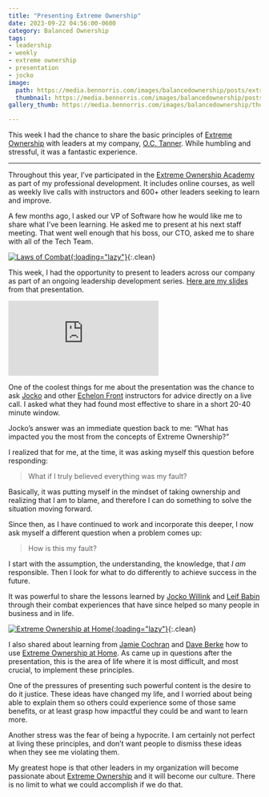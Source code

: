 ```yaml
---
title: "Presenting Extreme Ownership"
date: 2023-09-22 04:56:00-0600
category: Balanced Ownership
tags:
- leadership
- weekly
- extreme ownership
- presentation
- jocko
image: 
  path: https://media.bennorris.com/images/balancedownership/posts/extreme-ownership-course.jpeg
  thumbnail: https://media.bennorris.com/images/balancedownership/posts/thumbnails/extreme-ownership-course.jpeg
gallery_thumb: https://media.bennorris.com/images/balancedownership/thumbs/extreme-ownership-course.jpeg

---
```



This week I had the chance to share the basic principles of [Extreme Ownership](https://bennorris.com/tags/extreme-ownership/) with leaders at my company, [O.C. Tanner](https://www.octanner.com). While humbling and stressful, it was a fantastic experience.

***

Throughout this year, I’ve participated in the [Extreme Ownership Academy](https://academy.echelonfront.com/) as part of my professional development. It includes online courses, as well as weekly live calls with instructors and 600+ other leaders seeking to learn and improve.

A few months ago, I asked our VP of Software how he would like me to share what I’ve been learning. He asked me to present at his next staff meeting. That went well enough that his boss, our CTO, asked me to share with all of the Tech Team.

[![Laws of Combat](https://media.bennorris.com/images/bennorris/presentations/extreme-ownership.jpg){:loading="lazy"}](https://bennorris.com/presentations/extreme-ownership){:.clean}

This week, I had the opportunity to present to leaders across our company as part of an ongoing leadership development series. [Here are my slides](https://bennorris.com/presentations/extreme-ownership) from that presentation.

<div class="embed-responsive embed-responsive-16by9">
  <iframe class="embed-responsive-item" src="https://bennorris.com/speaking/oct-eo/" frameborder="0"></iframe>
</div>

One of the coolest things for me about the presentation was the chance to ask [Jocko](https://bennorris.com/tags/jocko/) and other [Echelon Front](https://echelonfront.com/) instructors for advice directly on a live call. I asked what they had found most effective to share in a short 20-40 minute window.

Jocko’s answer was an immediate question back to me: “What has impacted you the most from the concepts of Extreme Ownership?”

I realized that for me, at the time, it was asking myself this question before responding:

> What if I truly believed everything was my fault?

Basically, it was putting myself in the mindset of taking ownership and realizing that I am to blame, and therefore I can do something to solve the situation moving forward.

Since then, as I have continued to work and incorporate this deeper, I now ask myself a different question when a problem comes up:

> How is this my fault?

I start with the assumption, the understanding, the knowledge, that *I am* responsible. Then I look for what to do differently to achieve success in the future.

It was powerful to share the lessons learned by [Jocko Willink](https://echelonfront.com/instructors/jocko-willink/) and [Leif Babin](https://echelonfront.com/instructors/leif-babin/) through their combat experiences that have since helped so many people in business and in life.

[![Extreme Ownership at Home](https://media.bennorris.com/images/balancedownership/posts/extreme-ownership-at-home.jpg){:loading="lazy"}](https://academy.echelonfront.com/courses/extreme-ownership-at-home-live/){:.clean}

I also shared about learning from [Jamie Cochran](https://echelonfront.com/instructors/jamie-cochran/) and [Dave Berke](https://echelonfront.com/instructors/dave-berke/) how to use [Extreme Ownership at Home](https://academy.echelonfront.com/courses/extreme-ownership-at-home-live/). As came up in questions after the presentation, this is the area of life where it is most difficult, and most crucial, to implement these principles.

One of the pressures of presenting such powerful content is the desire to do it justice. These ideas have changed my life, and I worried about being able to explain them so others could experience some of those same benefits, or at least grasp how impactful they could be and want to learn more.

Another stress was the fear of being a hypocrite. I am certainly not perfect at living these principles, and don’t want people to dismiss these ideas when they see me violating them.

My greatest hope is that other leaders in my organization will become passionate about [Extreme Ownership](https://bennorris.com/tags/extreme-ownership) and it will become our culture. There is no limit to what we could accomplish if we do that.



